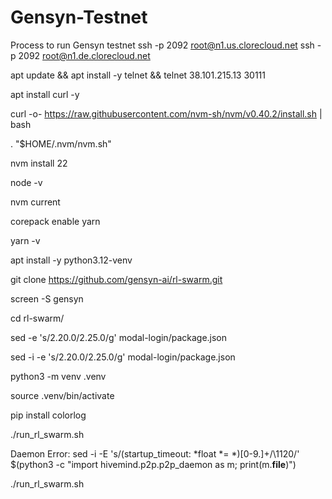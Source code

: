 # Gensyn-Testnet
Process to run Gensyn testnet 
ssh -p 2092 root@n1.us.clorecloud.net
ssh -p 2092 root@n1.de.clorecloud.net



apt update && apt install -y telnet && telnet 38.101.215.13 30111

apt install curl -y

curl -o- https://raw.githubusercontent.com/nvm-sh/nvm/v0.40.2/install.sh | bash

\. "$HOME/.nvm/nvm.sh"

nvm install 22

node -v

nvm current

corepack enable yarn

yarn -v

apt install -y python3.12-venv

git clone https://github.com/gensyn-ai/rl-swarm.git


screen -S gensyn

cd rl-swarm/

sed -e 's/2.20.0/2.25.0/g' modal-login/package.json

sed -i -e 's/2.20.0/2.25.0/g' modal-login/package.json

python3 -m venv .venv

source .venv/bin/activate

pip install colorlog

./run_rl_swarm.sh

Daemon Error:
sed -i -E 's/(startup_timeout: *float *= *)[0-9.]+/\1120/' $(python3 -c "import hivemind.p2p.p2p_daemon as m; print(m.__file__)")

./run_rl_swarm.sh
